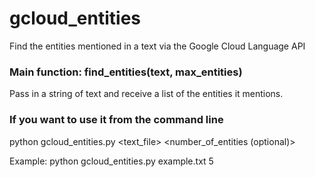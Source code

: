# gcloud_entities
Find the entities mentioned in a text via the Google Cloud Language API

### Main function: find_entities(text, max_entities)
Pass in a string of text and receive a list of the entities it mentions.

### If you want to use it from the command line
python gcloud_entities.py <text_file> <number_of_entities (optional)>

Example: python gcloud_entities.py example.txt 5


